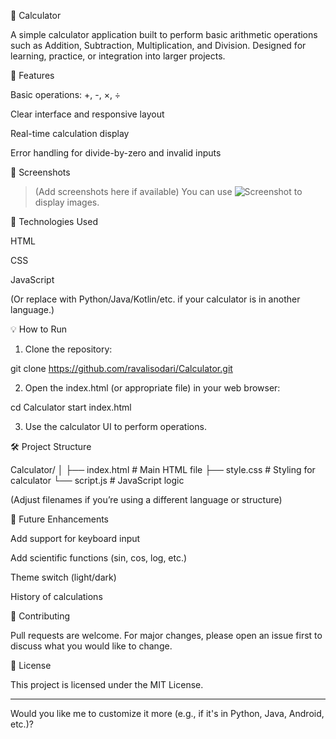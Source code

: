 
🔢 Calculator

A simple calculator application built to perform basic arithmetic operations such as Addition, Subtraction, Multiplication, and Division. Designed for learning, practice, or integration into larger projects.

🧮 Features

Basic operations: +, -, ×, ÷

Clear interface and responsive layout

Real-time calculation display

Error handling for divide-by-zero and invalid inputs


📸 Screenshots

> (Add screenshots here if available)
You can use ![Screenshot](path/to/image.png) to display images.



🚀 Technologies Used

HTML

CSS

JavaScript


(Or replace with Python/Java/Kotlin/etc. if your calculator is in another language.)

💡 How to Run

1. Clone the repository:

git clone https://github.com/ravalisodari/Calculator.git


2. Open the index.html (or appropriate file) in your web browser:

cd Calculator
start index.html


3. Use the calculator UI to perform operations.



🛠 Project Structure

Calculator/
│
├── index.html         # Main HTML file
├── style.css          # Styling for calculator
└── script.js          # JavaScript logic

(Adjust filenames if you’re using a different language or structure)

📌 Future Enhancements

Add support for keyboard input

Add scientific functions (sin, cos, log, etc.)

Theme switch (light/dark)

History of calculations


🤝 Contributing

Pull requests are welcome. For major changes, please open an issue first to discuss what you would like to change.

📄 License

This project is licensed under the MIT License.


---

Would you like me to customize it more (e.g., if it's in Python, Java, Android, etc.)?
